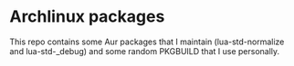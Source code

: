 # Archlinux packages
This repo contains some Aur packages that I maintain (lua-std-normalize and
lua-std-\_debug) and some random PKGBUILD that I use personally.
